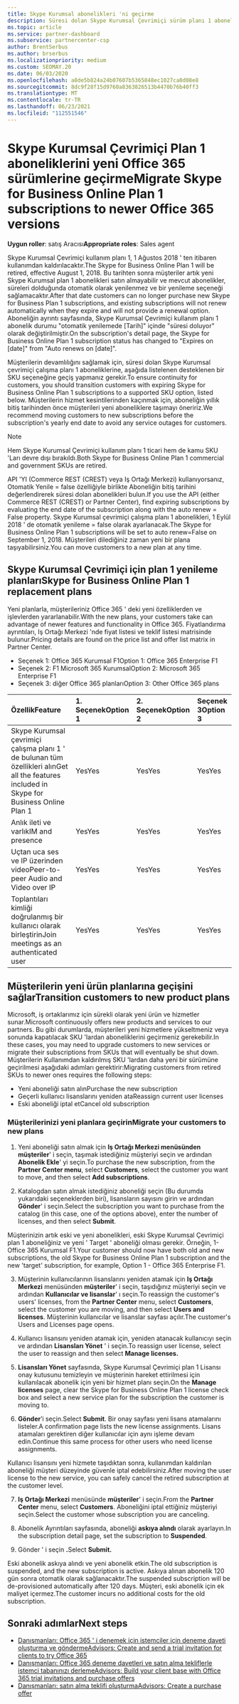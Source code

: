 ```yaml
---
title: Skype Kurumsal abonelikleri 'ni geçirme
description: Süresi dolan Skype Kurumsal Çevrimiçi sürüm planı 1 abonelikleriyle belirli müşterileri yeni Office 365 sürümlerine nasıl ve ne zaman geçirebileceğinizi öğrenin.
ms.topic: article
ms.service: partner-dashboard
ms.subservice: partnercenter-csp
author: BrentSerbus
ms.author: brserbus
ms.localizationpriority: medium
ms.custom: SEOMAY.20
ms.date: 06/03/2020
ms.openlocfilehash: a8de5b824a24b07607b5365848ec1027ca0d08e8
ms.sourcegitcommit: 8dc9f28f15d9760a8363826513b4470b76b40ff3
ms.translationtype: MT
ms.contentlocale: tr-TR
ms.lasthandoff: 06/23/2021
ms.locfileid: "112551546"
---
```

# <a name="migrate-skype-for-business-online-plan-1-subscriptions-to-newer-office-365-versions"></a><span data-ttu-id="fb278-103">Skype Kurumsal Çevrimiçi Plan 1 aboneliklerini yeni Office 365 sürümlerine geçirme</span><span class="sxs-lookup"><span data-stu-id="fb278-103">Migrate Skype for Business Online Plan 1 subscriptions to newer Office 365 versions</span></span>

<span data-ttu-id="fb278-104">**Uygun roller**: satış Aracısı</span><span class="sxs-lookup"><span data-stu-id="fb278-104">**Appropriate roles**: Sales agent</span></span>

<span data-ttu-id="fb278-105">Skype Kurumsal Çevrimiçi kullanım planı 1, 1 Ağustos 2018 ' ten itibaren kullanımdan kaldırılacaktır.</span><span class="sxs-lookup"><span data-stu-id="fb278-105">The Skype for Business Online Plan 1 will be retired, effective August 1, 2018.</span></span> <span data-ttu-id="fb278-106">Bu tarihten sonra müşteriler artık yeni Skype Kurumsal plan 1 abonelikleri satın almayabilir ve mevcut abonelikler, süreleri dolduğunda otomatik olarak yenilenmez ve bir yenileme seçeneği sağlamacaktır.</span><span class="sxs-lookup"><span data-stu-id="fb278-106">After that date customers can no longer purchase new Skype for Business Plan 1 subscriptions, and existing subscriptions will not renew automatically when they expire and will not provide a renewal option.</span></span> <span data-ttu-id="fb278-107">Aboneliğin ayrıntı sayfasında, Skype Kurumsal Çevrimiçi kullanım planı 1 abonelik durumu "otomatik yenilemede [Tarih]" içinde "süresi doluyor" olarak değiştirilmiştir.</span><span class="sxs-lookup"><span data-stu-id="fb278-107">On the subscription's detail page, the Skype for Business Online Plan 1 subscription status has changed to "Expires on [date]" from "Auto renews on [date]".</span></span>  

<span data-ttu-id="fb278-108">Müşterilerin devamlılığını sağlamak için, süresi dolan Skype Kurumsal çevrimiçi çalışma planı 1 aboneliklerine, aşağıda listelenen desteklenen bir SKU seçeneğine geçiş yapmanız gerekir.</span><span class="sxs-lookup"><span data-stu-id="fb278-108">To ensure continuity for customers, you should transition customers with expiring Skype for Business Online Plan 1 subscriptions to a supported SKU option, listed below.</span></span> <span data-ttu-id="fb278-109">Müşterilerin hizmet kesintilerinden kaçınmak için, aboneliğin yıllık bitiş tarihinden önce müşterileri yeni aboneliklere taşımayı öneririz.</span><span class="sxs-lookup"><span data-stu-id="fb278-109">We recommend moving customers to new subscriptions before the subscription's yearly end date to avoid any service outages for customers.</span></span> 

>[!NOTE]
><span data-ttu-id="fb278-110">Hem Skype Kurumsal Çevrimiçi kullanım planı 1 ticari hem de kamu SKU 'Ları devre dışı bırakıldı.</span><span class="sxs-lookup"><span data-stu-id="fb278-110">Both Skype for Business Online Plan 1 commercial and government SKUs are retired.</span></span>

<span data-ttu-id="fb278-111">API 'YI (Commerce REST (CREST) veya Iş Ortağı Merkezi) kullanıyorsanız, Otomatik Yenile = false özelliğiyle birlikte Aboneliğin bitiş tarihini değerlendirerek süresi dolan abonelikleri bulun.</span><span class="sxs-lookup"><span data-stu-id="fb278-111">If you use the API (either Commerce REST (CREST) or Partner Center), find expiring subscriptions by evaluating the end date of the subscription along with the auto renew = False property.</span></span> <span data-ttu-id="fb278-112">Skype Kurumsal çevrimiçi çalışma planı 1 abonelikleri, 1 Eylül 2018 ' de otomatik yenileme = false olarak ayarlanacak.</span><span class="sxs-lookup"><span data-stu-id="fb278-112">The Skype for Business Online Plan 1 subscriptions will be set to auto renew=False on September 1, 2018.</span></span> <span data-ttu-id="fb278-113">Müşterileri dilediğiniz zaman yeni bir plana taşıyabilirsiniz.</span><span class="sxs-lookup"><span data-stu-id="fb278-113">You can move customers to a new plan at any time.</span></span> 

## <a name="skype-for-business-online-plan-1-replacement-plans"></a><span data-ttu-id="fb278-114">Skype Kurumsal Çevrimiçi için plan 1 yenileme planları</span><span class="sxs-lookup"><span data-stu-id="fb278-114">Skype for Business Online Plan 1 replacement plans</span></span>

<span data-ttu-id="fb278-115">Yeni planlarla, müşterileriniz Office 365 ' deki yeni özelliklerden ve işlevlerden yararlanabilir.</span><span class="sxs-lookup"><span data-stu-id="fb278-115">With the new plans, your customers take can advantage of newer features and functionality in Office 365.</span></span> <span data-ttu-id="fb278-116">Fiyatlandırma ayrıntıları, Iş Ortağı Merkezi 'nde fiyat listesi ve teklif listesi matrisinde bulunur.</span><span class="sxs-lookup"><span data-stu-id="fb278-116">Pricing details are found on the price list and offer list matrix in Partner Center.</span></span> 

- <span data-ttu-id="fb278-117">Seçenek 1: Office 365 Kurumsal F1</span><span class="sxs-lookup"><span data-stu-id="fb278-117">Option 1: Office 365 Enterprise F1</span></span>
- <span data-ttu-id="fb278-118">Seçenek 2: F1 Microsoft 365 Kurumsal</span><span class="sxs-lookup"><span data-stu-id="fb278-118">Option 2: Microsoft 365 Enterprise F1</span></span>
- <span data-ttu-id="fb278-119">Seçenek 3: diğer Office 365 planları</span><span class="sxs-lookup"><span data-stu-id="fb278-119">Option 3: Other Office 365 plans</span></span>

|<span data-ttu-id="fb278-120">**Özellik**</span><span class="sxs-lookup"><span data-stu-id="fb278-120">**Feature**</span></span>    |<span data-ttu-id="fb278-121">**1\. Seçenek**</span><span class="sxs-lookup"><span data-stu-id="fb278-121">**Option 1**</span></span>   |<span data-ttu-id="fb278-122">**2\. Seçenek**</span><span class="sxs-lookup"><span data-stu-id="fb278-122">**Option 2**</span></span>   |<span data-ttu-id="fb278-123">**Seçenek 3**</span><span class="sxs-lookup"><span data-stu-id="fb278-123">**Option 3**</span></span>   |
|:-----------------|:-----------------|:-------------|:------------|
|<span data-ttu-id="fb278-124">Skype Kurumsal çevrimiçi çalışma planı 1 ' de bulunan tüm özellikleri alın</span><span class="sxs-lookup"><span data-stu-id="fb278-124">Get all the features included in Skype for Business Online Plan 1</span></span>|<span data-ttu-id="fb278-125">Yes</span><span class="sxs-lookup"><span data-stu-id="fb278-125">Yes</span></span>   |<span data-ttu-id="fb278-126">Yes</span><span class="sxs-lookup"><span data-stu-id="fb278-126">Yes</span></span>   |<span data-ttu-id="fb278-127">Yes</span><span class="sxs-lookup"><span data-stu-id="fb278-127">Yes</span></span>   |
|<span data-ttu-id="fb278-128">Anlık ileti ve varlık</span><span class="sxs-lookup"><span data-stu-id="fb278-128">IM and presence</span></span> |<span data-ttu-id="fb278-129">Yes</span><span class="sxs-lookup"><span data-stu-id="fb278-129">Yes</span></span>   |<span data-ttu-id="fb278-130">Yes</span><span class="sxs-lookup"><span data-stu-id="fb278-130">Yes</span></span>   |<span data-ttu-id="fb278-131">Yes</span><span class="sxs-lookup"><span data-stu-id="fb278-131">Yes</span></span>   |
|<span data-ttu-id="fb278-132">Uçtan uca ses ve IP üzerinden video</span><span class="sxs-lookup"><span data-stu-id="fb278-132">Peer-to-peer Audio and Video over IP</span></span>|<span data-ttu-id="fb278-133">Yes</span><span class="sxs-lookup"><span data-stu-id="fb278-133">Yes</span></span>   |<span data-ttu-id="fb278-134">Yes</span><span class="sxs-lookup"><span data-stu-id="fb278-134">Yes</span></span>   |<span data-ttu-id="fb278-135">Yes</span><span class="sxs-lookup"><span data-stu-id="fb278-135">Yes</span></span>   
|<span data-ttu-id="fb278-136">Toplantıları kimliği doğrulanmış bir kullanıcı olarak birleştirin</span><span class="sxs-lookup"><span data-stu-id="fb278-136">Join meetings as an authenticated user</span></span>| <span data-ttu-id="fb278-137">Yes</span><span class="sxs-lookup"><span data-stu-id="fb278-137">Yes</span></span>   |<span data-ttu-id="fb278-138">Yes</span><span class="sxs-lookup"><span data-stu-id="fb278-138">Yes</span></span>   |<span data-ttu-id="fb278-139">Yes</span><span class="sxs-lookup"><span data-stu-id="fb278-139">Yes</span></span>   |

## <a name="transition-customers-to-new-product-plans"></a><span data-ttu-id="fb278-140">Müşterilerin yeni ürün planlarına geçişini sağlar</span><span class="sxs-lookup"><span data-stu-id="fb278-140">Transition customers to new product plans</span></span>

<span data-ttu-id="fb278-141">Microsoft, iş ortaklarımız için sürekli olarak yeni ürün ve hizmetler sunar.</span><span class="sxs-lookup"><span data-stu-id="fb278-141">Microsoft continuously offers new products and services to our partners.</span></span> <span data-ttu-id="fb278-142">Bu gibi durumlarda, müşterileri yeni hizmetlere yükseltmeniz veya sonunda kapatılacak SKU 'lardan aboneliklerini geçirmeniz gerekebilir.</span><span class="sxs-lookup"><span data-stu-id="fb278-142">In these cases, you may need to upgrade customers to new services or migrate their subscriptions from SKUs that will eventually be shut down.</span></span> <span data-ttu-id="fb278-143">Müşterilerin Kullanımdan kaldırılmış SKU 'lardan daha yeni bir sürümüne geçirilmesi aşağıdaki adımları gerektirir:</span><span class="sxs-lookup"><span data-stu-id="fb278-143">Migrating customers from retired SKUs to newer ones requires the following steps:</span></span>

- <span data-ttu-id="fb278-144">Yeni aboneliği satın alın</span><span class="sxs-lookup"><span data-stu-id="fb278-144">Purchase the new subscription</span></span>
- <span data-ttu-id="fb278-145">Geçerli kullanıcı lisanslarını yeniden ata</span><span class="sxs-lookup"><span data-stu-id="fb278-145">Reassign current user licenses</span></span>
- <span data-ttu-id="fb278-146">Eski aboneliği iptal et</span><span class="sxs-lookup"><span data-stu-id="fb278-146">Cancel old subscription</span></span>

### <a name="migrate-your-customers-to-new-plans"></a><span data-ttu-id="fb278-147">Müşterilerinizi yeni planlara geçirin</span><span class="sxs-lookup"><span data-stu-id="fb278-147">Migrate your customers to new plans</span></span>

1. <span data-ttu-id="fb278-148">Yeni aboneliği satın almak için **Iş Ortağı Merkezi menüsünden** **müşteriler**' i seçin, taşımak istediğiniz müşteriyi seçin ve ardından **Abonelik Ekle**' yi seçin.</span><span class="sxs-lookup"><span data-stu-id="fb278-148">To purchase the new subscription, from the **Partner Center menu**, select **Customers**, select the customer you want to move, and then select **Add subscriptions**.</span></span>

2. <span data-ttu-id="fb278-149">Katalogdan satın almak istediğiniz aboneliği seçin (Bu durumda yukarıdaki seçeneklerden biri), lisansların sayısını girin ve ardından **Gönder**' i seçin.</span><span class="sxs-lookup"><span data-stu-id="fb278-149">Select the subscription you want to purchase from the catalog (in this case, one of the options above), enter the number of licenses, and then select **Submit**.</span></span> 

<span data-ttu-id="fb278-150">Müşterinizin artık eski ve yeni abonelikleri, eski Skype Kurumsal Çevrimiçi plan 1 aboneliğiniz ve yeni ' Target ' aboneliği olması gerekir. Örneğin, 1-Office 365 Kurumsal F1.</span><span class="sxs-lookup"><span data-stu-id="fb278-150">Your customer should now have both old and new subscriptions, the old Skype for Business Online Plan 1  subscription and the new 'target' subscription, for example, Option 1 - Office 365 Enterprise F1.</span></span>

3. <span data-ttu-id="fb278-151">Müşterinin kullanıcılarının lisanslarını yeniden atamak için **Iş Ortağı Merkezi** menüsünden **müşteriler**' i seçin, taşıdığınız müşteriyi seçin ve ardından **Kullanıcılar ve lisanslar**' ı seçin.</span><span class="sxs-lookup"><span data-stu-id="fb278-151">To reassign the customer's users' licenses, from the **Partner Center** menu, select **Customers**, select the customer you are moving, and then select **Users and licenses**.</span></span> <span data-ttu-id="fb278-152">Müşterinin kullanıcılar ve lisanslar sayfası açılır.</span><span class="sxs-lookup"><span data-stu-id="fb278-152">The customer's Users and Licenses page opens.</span></span>

4. <span data-ttu-id="fb278-153">Kullanıcı lisansını yeniden atamak için, yeniden atanacak kullanıcıyı seçin ve ardından **Lisansları Yönet** ' i seçin.</span><span class="sxs-lookup"><span data-stu-id="fb278-153">To reassign user license, select the user to reassign and then select **Manage licenses.**</span></span>

5. <span data-ttu-id="fb278-154">**Lisansları Yönet** sayfasında, Skype Kurumsal Çevrimiçi plan 1 Lisansı onay kutusunu temizleyin ve müşterinin hareket ettirilmesi için kullanılacak abonelik için yeni bir hizmet planı seçin.</span><span class="sxs-lookup"><span data-stu-id="fb278-154">On the **Manage licenses** page, clear the Skype for Business Online Plan 1 license check box and select a new service plan for the subscription the customer is moving to.</span></span>

6. <span data-ttu-id="fb278-155">**Gönder**’i seçin.</span><span class="sxs-lookup"><span data-stu-id="fb278-155">Select **Submit**.</span></span> <span data-ttu-id="fb278-156">Bir onay sayfası yeni lisans atamalarını listeler.</span><span class="sxs-lookup"><span data-stu-id="fb278-156">A confirmation page lists the new license assignments.</span></span> <span data-ttu-id="fb278-157">Lisans atamaları gerektiren diğer kullanıcılar için aynı işleme devam edin.</span><span class="sxs-lookup"><span data-stu-id="fb278-157">Continue this same process for other users who need license assignments.</span></span>

<span data-ttu-id="fb278-158">Kullanıcı lisansını yeni hizmete taşıdıktan sonra, kullanımdan kaldırılan aboneliği müşteri düzeyinde güvenle iptal edebilirsiniz.</span><span class="sxs-lookup"><span data-stu-id="fb278-158">After moving the user license to the new service, you can safely cancel the retired subscription at the customer level.</span></span>

7. <span data-ttu-id="fb278-159">**Iş Ortağı Merkezi** menüsünde **müşteriler**' i seçin.</span><span class="sxs-lookup"><span data-stu-id="fb278-159">From the **Partner Center** menu, select **Customers**.</span></span> <span data-ttu-id="fb278-160">Aboneliğini iptal ettiğiniz müşteriyi seçin.</span><span class="sxs-lookup"><span data-stu-id="fb278-160">Select the customer whose subscription you are canceling.</span></span>

8. <span data-ttu-id="fb278-161">Abonelik Ayrıntıları sayfasında, aboneliği **askıya alındı** olarak ayarlayın.</span><span class="sxs-lookup"><span data-stu-id="fb278-161">In the subscription detail page, set the subscription to **Suspended**.</span></span>

9. <span data-ttu-id="fb278-162">Gönder ' i seçin **.**</span><span class="sxs-lookup"><span data-stu-id="fb278-162">Select **Submit.**</span></span>

<span data-ttu-id="fb278-163">Eski abonelik askıya alındı ve yeni abonelik etkin.</span><span class="sxs-lookup"><span data-stu-id="fb278-163">The old subscription is suspended, and the new subscription is active.</span></span> <span data-ttu-id="fb278-164">Askıya alınan abonelik 120 gün sonra otomatik olarak sağlanacaktır.</span><span class="sxs-lookup"><span data-stu-id="fb278-164">The suspended subscription will be de-provisioned automatically after 120 days.</span></span> <span data-ttu-id="fb278-165">Müşteri, eski abonelik için ek maliyet içermez.</span><span class="sxs-lookup"><span data-stu-id="fb278-165">The customer incurs no additional costs for the old subscription.</span></span>

## <a name="next-steps"></a><span data-ttu-id="fb278-166">Sonraki adımlar</span><span class="sxs-lookup"><span data-stu-id="fb278-166">Next steps</span></span>

- [<span data-ttu-id="fb278-167">Danışmanları: Office 365 ' i denemek için istemciler için deneme daveti oluşturma ve gönderme</span><span class="sxs-lookup"><span data-stu-id="fb278-167">Advisors: Create and send a trial invitation for clients to try Office 365</span></span>](advisors-create-a-trial-invitation.md)
- [<span data-ttu-id="fb278-168">Danışmanları: Office 365 deneme davetleri ve satın alma tekliflerle istemci tabanınızı derleme</span><span class="sxs-lookup"><span data-stu-id="fb278-168">Advisors: Build your client base with Office 365 trial invitations and purchase offers</span></span>](advisors-build-your-business.md)
- [<span data-ttu-id="fb278-169">Danışmanları: satın alma teklifi oluşturma</span><span class="sxs-lookup"><span data-stu-id="fb278-169">Advisors: Create a purchase offer</span></span>](advisor-create-a-purchase-offer.md)
